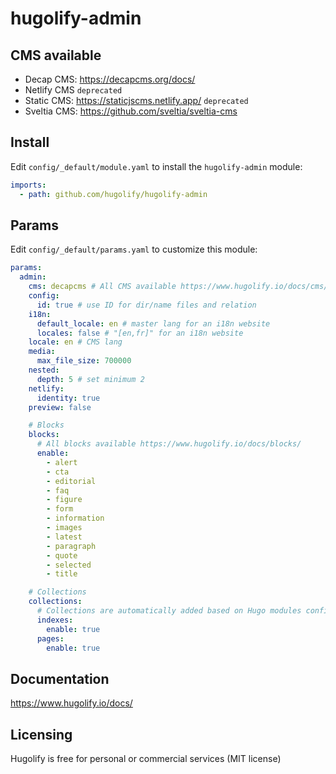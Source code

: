 # hugolify-admin

## CMS available
- Decap CMS: https://decapcms.org/docs/
- Netlify CMS `deprecated`
- Static CMS: https://staticjscms.netlify.app/ `deprecated`
- Sveltia CMS: https://github.com/sveltia/sveltia-cms

## Install

Edit `config/_default/module.yaml` to install the `hugolify-admin` module:

```yml
imports:
  - path: github.com/hugolify/hugolify-admin
```

## Params

Edit `config/_default/params.yaml` to customize this module:

```yml
params:
  admin:
    cms: decapcms # All CMS available https://www.hugolify.io/docs/cms/
    config:
      id: true # use ID for dir/name files and relation 
    i18n:
      default_locale: en # master lang for an i18n website 
      locales: false # "[en,fr]" for an i18n website
    locale: en # CMS lang
    media:
      max_file_size: 700000
    nested:
      depth: 5 # set minimum 2
    netlify:
      identity: true
    preview: false

    # Blocks
    blocks:
      # All blocks available https://www.hugolify.io/docs/blocks/
      enable:
        - alert
        - cta
        - editorial
        - faq
        - figure
        - form
        - information
        - images
        - latest
        - paragraph
        - quote
        - selected
        - title

    # Collections
    collections:
      # Collections are automatically added based on Hugo modules config, but you can hide a collection if needed.
      indexes:
        enable: true
      pages: 
        enable: true
```

## Documentation

https://www.hugolify.io/docs/

## Licensing

Hugolify is free for personal or commercial services (MIT license)
